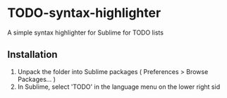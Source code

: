 # TODO-syntax-highlighter
A simple syntax highlighter for Sublime for TODO lists

## Installation
1. Unpack the folder into Sublime packages ( Preferences > Browse Packages... )
2. In Sublime, select 'TODO' in the language menu on the lower right sid
